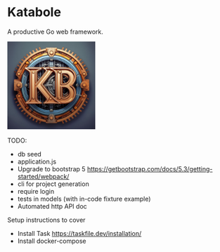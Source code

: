 # Katabole
A productive Go web framework.

<img src="images/katabole-logo.jpg" alt="Katabole" width="200">

TODO: 
- db seed
- application.js
- Upgrade to bootstrap 5 https://getbootstrap.com/docs/5.3/getting-started/webpack/
- cli for project generation
- require login
- tests in models (with in-code fixture example)
- Automated http API doc

Setup instructions to cover
- Install Task https://taskfile.dev/installation/
- Install docker-compose

